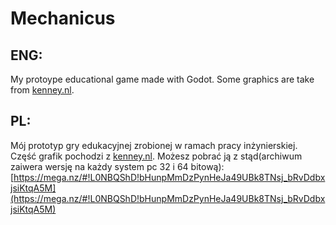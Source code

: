 # Mechanicus
## ENG:
My protoype educational game made with Godot.
Some graphics are take from [kenney.nl](http://www.kenney.nl/assets/platformer-pack-redux).

## PL:
Mój prototyp gry edukacyjnej zrobionej w ramach pracy inżynierskiej.
Część grafik pochodzi z [kenney.nl](http://www.kenney.nl/assets/platformer-pack-redux).
Możesz pobrać ją z stąd(archiwum zaiwera wersję na każdy system pc 32 i 64 bitową):
[https://mega.nz/#!L0NBQShD!bHunpMmDzPynHeJa49UBk8TNsj_bRvDdbxjsiKtqA5M](https://mega.nz/#!L0NBQShD!bHunpMmDzPynHeJa49UBk8TNsj_bRvDdbxjsiKtqA5M)

 
